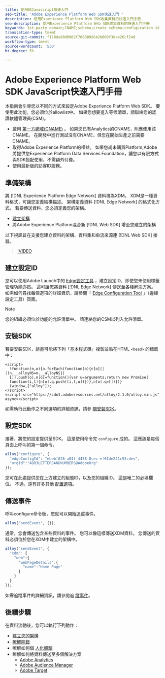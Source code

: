 ```yaml
---
title: 使用純Javascript快速入門
seo-title: 'Adobe Experience Platform Web SDK快速入門 '
description: 使用Experience Platform Web SDK收集資料的快速入門手冊
seo-description: 使用Experience Platform Web SDK收集資料的快速入門手冊
keywords: 1st-party domain;CNAME;schema;create schema;configuration id;configuration tool;data element;create data element;XDM Object;sendEvent;send Event;install sdk;install web sdk;configure;configure web sdk;
translation-type: tm+mt
source-git-commit: f178da80d0902f76868986426600f3da426cf24d
workflow-type: tm+mt
source-wordcount: '530'
ht-degree: 5%

---
```



# Adobe Experience Platform Web SDK JavaScript快速入門手冊

本指南會引導您以不同的方式來設定Adobe Experience Platform Web SDK。 要使用此功能，您必須位於allowlist中。 如果您想要進入等候清單，請聯絡您的認證軟體管理員(CSM)。

- 啟用 [第一方網域(CNAME)](https://docs.adobe.com/content/help/zh-Hant/core-services/interface/ec-cookies/cookies-first-party.html) 。 如果您已有Analytics的CNAME，則應使用該CNAME。 在開發中進行測試沒有CNAME，但您在開始生產之前需要CNAME。
- 取得Adobe Experience Platform的權益。  如果您尚未購買Platform,Adobe將提供您Experience Platform Data Services Foundation，讓您以有限方式與SDK搭配使用，不需額外付費。
- 使用最新版的訪客ID服務。

## 準備架構

將 [!DNL Experience Platform Edge Network] 資料視為XDM。 XDM是一種資料格式，可讓您定義結構描述。 架構定義資料 [!DNL Edge Network] 的格式化方式。 若要傳送資料，您必須定義您的架構。

- [建立架構](../../xdm/tutorials/create-schema-ui.md)
- 將Adobe Experience Platform混合新 [!DNL Web SDK] 增至您建立的架構

以下視訊旨在支援您建立資料的架構、資料集和串流來源連 [!DNL Web SDK] 接器。

>[!VIDEO](https://video.tv.adobe.com/v/35395?quality=12&learn=on)

## 建立設定ID

您可以使用Adobe Launch中的 [Edge設定工具](../fundamentals/edge-configuration.md) ，建立設定ID，即使您未使用標籤管理功能亦然。 這可讓您將資料 [!DNL Edge Network] 傳送至各種解決方案。 如需如何尋找每個選項的詳細資訊，請參閱「 [Edge Configuration Tool](../fundamentals/edge-configuration.md) 」（邊緣設定工具）頁面。

>[!NOTE]
>
>您的組織必須位於功能的允許清單中。 請連絡您的CSM以列入允許清單。

## 安裝SDK

若要安裝SDK，請盡可能將下列「基本程式碼」複製並貼在HTML `<head>` 的標籤中：

```markup
<script>
  !function(n,o){o.forEach(function(o){n[o]||((n.__alloyNS=n.__alloyNS||
  []).push(o),n[o]=function(){var u=arguments;return new Promise(
  function(i,l){n[o].q.push([i,l,u])})},n[o].q=[])})}
  (window,["alloy"]);
</script>
<script src="https://cdn1.adoberesources.net/alloy/2.1.0/alloy.min.js" async></script>
```

如需執行此動作之不同選項的詳細資訊，請參 [閱安裝SDK](../fundamentals/installing-the-sdk.md)。

## 設定SDK

接著，將您的設定提供至SDK。 這是使用命令完 `configure` 成的。 這應該是每個頁面上呼叫的第一個命令。

```javascript
alloy("configure", {
  "edgeConfigId": "ebebf826-a01f-4458-8cec-ef61de241c93:dev",
  "orgId":"ADB3LETTERSANDNUMBERS@AdobeOrg"
});
```

您可在此處提供您在上方建立的組態ID，以及您的組織ID。 這是唯二的必填欄位。 不過，還有許多其他 [配置選項](../fundamentals/configuring-the-sdk.md)。

## 傳送事件

呼叫configure命令後，您就可以開始追蹤事件。

```javascript
alloy("sendEvent", {});
```

通常，您會傳送包含某些資料的事件。 您可以像這樣傳送XDM資料。 您傳送的資料必須位於您在XDM中建立的架構中。

```javascript
alloy("sendEvent", {
  "xdm": {
    "web":{
      "webPageDetails":{
        "name":"Home Page"
      }
    }
  }
});
```

如需追蹤事件的詳細資訊，請參閱追 [蹤事件](../fundamentals/tracking-events.md)。

## 後續步驟

在資料流動後，您可以執行下列動作：

- [建立您的架構](https://docs.adobe.com/content/help/zh-Hant/experience-platform/xdm/schema/composition.html)
- [瞭解除錯](../fundamentals/debugging.md)
- 瞭解如何個 [人化體驗](../fundamentals/rendering-personalization-content.md)
- 瞭解如何將資料傳送至多個解決方案
   - [Adobe Analytics](../solution-specific/analytics/analytics-overview.md)
   - [Adobe Audience Manager](../solution-specific/audience-manager/audience-manager-overview.md)
   - [Adobe Target](../solution-specific/target/target-overview.md)
